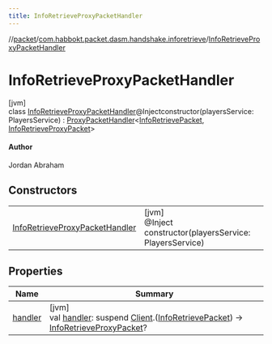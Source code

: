 ```yaml
---
title: InfoRetrieveProxyPacketHandler
---
```

//[packet](../../../index.html)/[com.habbokt.packet.dasm.handshake.inforetrieve](../index.html)/[InfoRetrieveProxyPacketHandler](index.html)



# InfoRetrieveProxyPacketHandler



[jvm]\
class [InfoRetrieveProxyPacketHandler](index.html)@Injectconstructor(playersService: PlayersService) : [ProxyPacketHandler](../../../../api/api/com.habbokt.api.packet/-proxy-packet-handler/index.html)&lt;[InfoRetrievePacket](../-info-retrieve-packet/index.html), [InfoRetrieveProxyPacket](../-info-retrieve-proxy-packet/index.html)&gt; 

#### Author



Jordan Abraham



## Constructors


| | |
|---|---|
| [InfoRetrieveProxyPacketHandler](-info-retrieve-proxy-packet-handler.html) | [jvm]<br>@Inject<br>constructor(playersService: PlayersService) |


## Properties


| Name | Summary |
|---|---|
| [handler](../../com.habbokt.packet.dasm.room.roomdirectory/-room-directory-proxy-packet-handler/index.html#981137687%2FProperties%2F-1665284158) | [jvm]<br>val [handler](../../com.habbokt.packet.dasm.room.roomdirectory/-room-directory-proxy-packet-handler/index.html#981137687%2FProperties%2F-1665284158): suspend [Client](../../../../api/api/com.habbokt.api.client/-client/index.html).([InfoRetrievePacket](../-info-retrieve-packet/index.html)) -&gt; [InfoRetrieveProxyPacket](../-info-retrieve-proxy-packet/index.html)? |

